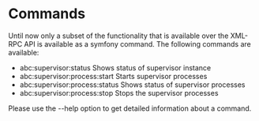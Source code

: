 Commands
========

Until now only a subset of the functionality that is available over the XML-RPC API is available as a symfony command. The following commands are available:

* abc:supervisor:status          Shows status of supervisor instance
* abc:supervisor:process:start   Starts supervisor processes
* abc:supervisor:process:status  Shows status of supervisor processes
* abc:supervisor:process:stop    Stops the supervisor processes

Please use the --help option to get detailed information about a command.
